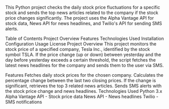 This Python project checks the daily stock price fluctuations for a specific stock and sends the top news articles related to the company if the stock price changes significantly. The project uses the Alpha Vantage API for stock data, News API for news headlines, and Twilio's API for sending SMS alerts.

Table of Contents
Project Overview
Features
Technologies Used
Installation
Configuration
Usage
License
Project Overview
This project monitors the stock price of a specified company, Tesla Inc., identified by the stock symbol TSLA. If the price change (up or down) between yesterday and the day before yesterday exceeds a certain threshold, the script fetches the latest news headlines for the company and sends them to the user via SMS.

Features
Fetches daily stock prices for the chosen company.
Calculates the percentage change between the last two closing prices.
If the change is significant, retrieves the top 3 related news articles.
Sends SMS alerts with the stock price change and news headlines.
Technologies Used
Python 3.x
Alpha Vantage API - Stock price data
News API - News headlines
Twilio - SMS notifications
